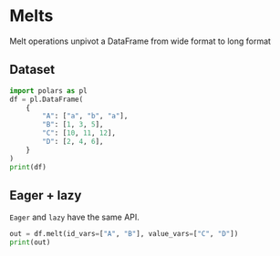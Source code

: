 # Melts
Melt operations unpivot a DataFrame from wide format to long format
## Dataset
 
```python
import polars as pl
df = pl.DataFrame(
    {
        "A": ["a", "b", "a"],
        "B": [1, 3, 5],
        "C": [10, 11, 12],
        "D": [2, 4, 6],
    }
)
print(df)
```
 

## Eager + lazy
`Eager` and `lazy` have the same API.
 
```python
out = df.melt(id_vars=["A", "B"], value_vars=["C", "D"])
print(out)
```
 

